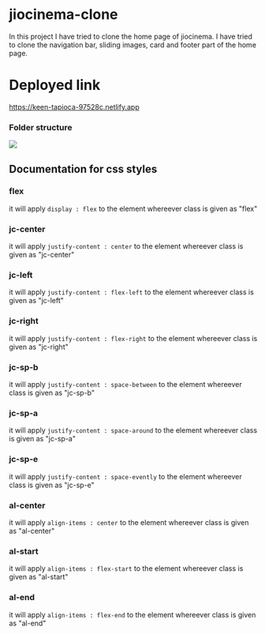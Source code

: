 # jiocinema-clone

In this project I have tried to clone the home page of jiocinema. I have tried to clone the navigation bar, sliding images, card and footer part of the home page.

# Deployed link

https://keen-tapioca-97528c.netlify.app

### Folder structure

<img src="https://keen-tapioca-97528c.netlify.app/images/folder-structure-image.png"/>

## Documentation for css styles

### flex

it will apply `display : flex` to the element whereever class is given as "flex"

### jc-center

it will apply `justify-content : center` to the element whereever class is given as "jc-center"

### jc-left

it will apply `justify-content : flex-left` to the element whereever class is given as "jc-left"

### jc-right

it will apply `justify-content : flex-right` to the element whereever class is given as "jc-right"

### jc-sp-b

it will apply `justify-content : space-between` to the element whereever class is given as "jc-sp-b"

### jc-sp-a

it will apply `justify-content : space-around` to the element whereever class is given as "jc-sp-a"

### jc-sp-e

it will apply `justify-content : space-evently` to the element whereever class is given as "jc-sp-e"

### al-center

it will apply `align-items : center` to the element whereever class is given as "al-center"

### al-start

it will apply `align-items : flex-start` to the element whereever class is given as "al-start"

### al-end

it will apply `align-items : flex-end` to the element whereever class is given as "al-end"
